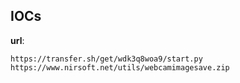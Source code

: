 
## IOCs

__url__:

```text
https://transfer.sh/get/wdk3q8woa9/start.py
https://www.nirsoft.net/utils/webcamimagesave.zip
```